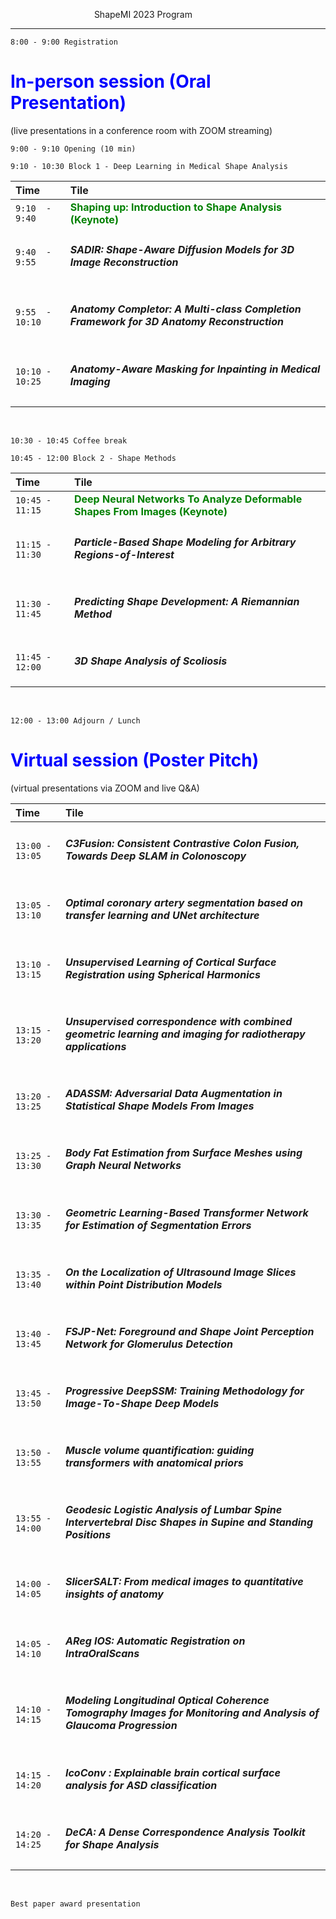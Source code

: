 &nbsp;&nbsp;&nbsp;&nbsp;&nbsp;&nbsp;&nbsp;&nbsp;&nbsp; &nbsp; &nbsp; &nbsp; &nbsp;&nbsp;&nbsp; &nbsp; &nbsp; &nbsp; &nbsp; &nbsp; &nbsp; &nbsp; ShapeMI 2023 Program

---

 ```8:00 - 9:00 Registration```

# <span style="color:blue">In-person session (Oral Presentation) </span> <br>
(live presentations in a conference room with ZOOM streaming)

```9:00 - 9:10 Opening (10 min) ```

```9:10 - 10:30 Block 1 - Deep Learning in Medical Shape Analysis```


| Time   |     Tile    |
|:--------------|:-----------------------------------|
| ```9:10  - 9:40```  | <span style="color:green">**Shaping up: Introduction to Shape Analysis (Keynote)** </span>     |
| ```9:40  - 9:55```  | **<h5>SADIR: Shape-Aware Diffusion Models for 3D Image Reconstruction</h5>**                     |   
| ```9:55  - 10:10``` | **<h5>Anatomy Completor: A Multi-class Completion Framework for 3D Anatomy Reconstruction</h5>** |  
| ```10:10 - 10:25``` | **<h5>Anatomy-Aware Masking for Inpainting in Medical Imaging</h5>**                             |   

<br>

```10:30 - 10:45 Coffee break```
<br>

```10:45 - 12:00 Block 2 - Shape Methods```

| Time   |      Tile    |
|:--------------|:-----------------------------------|
| ```10:45 - 11:15``` | <span style="color:green">**Deep Neural Networks To Analyze Deformable Shapes From Images (Keynote)</span>**             | 
| ```11:15 - 11:30``` | **<h5>Particle-Based Shape Modeling for Arbitrary Regions-of-Interest</h5>**   |
| ```11:30 - 11:45``` | **<h5>Predicting Shape Development: A Riemannian Method</h5>**                 | 
| ```11:45 - 12:00``` | **<h5>3D Shape Analysis of Scoliosis</h5>**                                    | 

<br>

```12:00 - 13:00 Adjourn / Lunch```

# <span style="color:blue">Virtual session (Poster Pitch) </span> <br>
(virtual presentations via ZOOM and live Q&A)

| Time   |      Tile    &nbsp; &nbsp; &nbsp; &nbsp; &nbsp;&nbsp; &nbsp; &nbsp; &nbsp; &nbsp;&nbsp; &nbsp; &nbsp; &nbsp; &nbsp;&nbsp; &nbsp; &nbsp; &nbsp; &nbsp;    | 
|:--------------|:--------------------------------------------------------------------------|
| ```13:00 - 13:05``` | **<h5>C3Fusion: Consistent Contrastive Colon Fusion, Towards Deep SLAM in Colonoscopy</h5>**              |
| ```13:05 - 13:10``` | **<h5>Optimal coronary artery segmentation based on transfer learning and UNet architecture</h5>**   |  
| ```13:10 - 13:15``` | **<h5>Unsupervised Learning of Cortical Surface Registration using Spherical Harmonics</h5>**                  |   
| ```13:15 - 13:20``` | **<h5>Unsupervised correspondence with combined geometric learning and imaging for radiotherapy applications</h5>**   |    
| ```13:20 - 13:25``` | **<h5>ADASSM: Adversarial Data Augmentation in Statistical Shape Models From Images</h5>**                                     |    
| ```13:25 - 13:30``` | **<h5>Body Fat Estimation from Surface Meshes using Graph Neural Networks</h5>**                                     |   
| ```13:30 - 13:35``` | **<h5>Geometric Learning-Based Transformer Network for Estimation of Segmentation Errors</h5>**                                     |  
| ```13:35 - 13:40``` | **<h5>On the Localization of Ultrasound Image Slices within Point Distribution Models</h5>**                                     |   
| ```13:40 - 13:45``` | **<h5>FSJP-Net: Foreground and Shape Joint Perception Network for Glomerulus Detection</h5>**                                     |  
| ```13:45 - 13:50``` | **<h5>Progressive DeepSSM: Training Methodology for Image-To-Shape Deep Models</h5>**                                     |   
| ```13:50 - 13:55``` | **<h5>Muscle volume quantification: guiding transformers with anatomical priors</h5>**                                     |   
| ```13:55 - 14:00``` | **<h5>Geodesic Logistic Analysis of Lumbar Spine Intervertebral Disc Shapes in Supine and Standing Positions</h5>**                                     |   
| ```14:00 - 14:05``` | **<h5>SlicerSALT: From medical images to quantitative insights of anatomy</h5>**                                     | 
| ```14:05 - 14:10``` | **<h5>AReg IOS: Automatic Registration on IntraOralScans</h5>**                                     |   
| ```14:10 - 14:15``` | **<h5>Modeling Longitudinal Optical Coherence Tomography Images for Monitoring and Analysis of Glaucoma Progression</h5>**  |   
| ```14:15 - 14:20``` | **<h5>IcoConv : Explainable brain cortical surface analysis for ASD classification</h5>**     | 
| ```14:20 - 14:25``` | **<h5>DeCA: A Dense Correspondence Analysis Toolkit for Shape Analysis</h5>**     | 

<br>

 ```Best paper award presentation```
